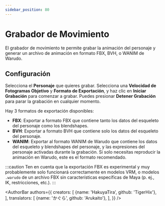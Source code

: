 ```yaml
---
sidebar_position: 80
---
```


# Grabador de Movimiento

El grabador de movimiento te permite grabar la animación del personaje y generar un archivo de animación en formato FBX, BVH, o WANIM de Warudo.

## Configuración

Selecciona el **Personaje** que quieres grabar. Selecciona una **Velocidad de Fotogramas Objetivo** y **Formato de Exportación**, y haz clic en **Iniciar Grabación** para comenzar a grabar. Puedes presionar **Detener Grabación** para parar la grabación en cualquier momento.

Hay 3 formatos de exportación disponibles:
* **FBX**: Exportar a formato FBX que contiene tanto los datos del esqueleto del personaje como los blendshapes.
* **BVH**: Exportar a formato BVH que contiene solo los datos del esqueleto del personaje.
* **WANIM**: Exportar al formato WANIM de Warudo que contiene los datos del esqueleto y blendshapes del personaje, y las expresiones del personaje activadas durante la grabación. Si solo necesitas reproducir la animación en Warudo, este es el formato recomendado.

:::caution
Ten en cuenta que la exportación FBX es experimental y muy probablemente solo funcionará correctamente en modelos VRM, o modelos `.warudo` de un archivo FBX sin características específicas de Maya (p. ej., IK, restricciones, etc.).
:::

<AuthorBar authors={{
  creators: [
    {name: 'HakuyaTira', github: 'TigerHix'},
  ],
  translators: [
    {name: 'かぐら', github: 'Arukaito'},
  ],
}} />
